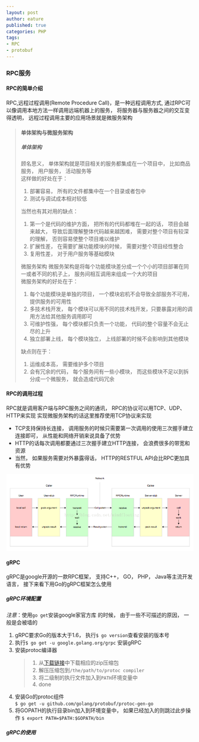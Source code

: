```yaml
---
layout: post
author: eature
published: true
categories: PHP
tags:
- RPC
- protobuf
---
```


### RPC服务

#### RPC的简单介绍
  RPC,远程过程调用(Remote Procedure Call)，是一种远程调用方式, 通过RPC可以像调用本地方法一样调用远端机器上的服务， 将服务器与服务器之间的交互变得透明， 远程过程调用主要的应用场景就是微服务架构  
  > #### 单体架构与微服务架构
  > ##### 单体架构
  > 顾名思义， 单体架构就是项目相关的服务都集成在一个项目中， 比如商品服务， 用户服务， 活动服务等  
  > 这样做的好处在于：  
  > 1. 部署容易， 所有的文件都集中在一个目录或者包中
  > 2. 测试与调试成本相对较低  
  >   
  > 当然也有其对用的缺点：
  > 1. 第一个是代码的维护方面， 把所有的代码都堆在一起的话， 项目会越来越大， 导致后面理解整体代码越来越困难， 需要对整个项目有较深的理解， 否则容易使整个项目难以维护  
  > 2. 扩展性差， 在需要扩展功能模块的时候， 需要对整个项目经性整合
  > 3. 复用性差， 对于用户服务等基础模块  
  >
  > 微服务架构
  > 微服务架构是将每个功能模块差分成一个个小的项目部署在同一或者不同的机子上， 服务间相互调用来组成一个大的项目  
  > 微服务架构的好处在于：  
  > 1. 每个功能模块是单独的项目， 一个模块宕机不会导致全部服务不可用， 提供服务的可用性
  > 2. 多技术栈开发， 每个模块可以用不同的技术栈开发，只要暴露对用的调用方法给其他服务调用即可
  > 3. 可维护性强， 每个模块都只负责一个功能， 代码的整个容量不会无止尽的上升
  > 4. 独立部署上线， 每个模块独立， 上线部署的时候不会影响到其他模块  
  >  
  > 缺点则在于：
  > 1. 运维成本高， 需要维护多个项目
  > 2. 会有冗余的代码， 每个服务间有一些小模块， 而这些模块不足以到拆分成一个微服务， 就会造成代码冗余
  
#### RPC的调用过程
RPC就是调用客户端与RPC服务之间的通讯， RPC的协议可以用TCP、UDP、HTTP来实现  实现微服务架构的话这里推荐使用TCP协议来实现
* TCP支持保持长连接， 调用服务的时候只需要第一次调用的使用三次握手建立连接即可， 从性能和网络开销来说具备了优势
* HTTP的话每次调用都要通过三次握手建立HTTP连接， 会浪费很多的带宽和资源
* 当然， 如果服务需要对外暴露得话， HTTP的RESTFUL API会比RPC更加具有优势

![rpc调用](/images/rpc调用过程.png)

#### gRPC
gRPC是google开源的一款RPC框架， 支持C++， GO， PHP， Java等主流开发语言， 接下来看下用Go的gRPC框架怎么使用  
##### gRPC环境配置
*注意*：使用`go get`安装google家官方库 的时候， 由于一些不可描述的原因， 一般是会被墙的
1. gRPC要求Go的版本大于1.6， 执行`$ go version`查看安装的版本号  
2. 执行`$ go get -u google.golang.org/grpc` 安装gRPC  
3. 安装protoc编译器
    > 1. 从[下载链接](https://github.com/google/protobuf/releases)中下载相应的zip压缩包
    > 2. 解压压缩包到`/the/path/to/protoc compiler`
    > 3. 将二级制的执行文件加入到`PATH`环境变量中
    > 4. done    
4. 安装Go的protoc组件  
`$ go get -u github.com/golang/protobuf/protoc-gen-go`
5. 将GOPATH的执行目录bin加入到环境变量中， 如果已经加入的则跳过此步操作
`$ export PATH=$PATH:$GOPATH/bin`

##### gRPC的使用
 